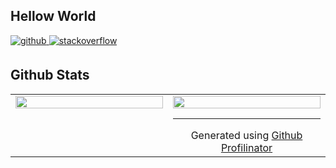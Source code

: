 ## Hellow World  
  

<a href="https://github.com/mh-anwar" target="_blank">
<img src=https://img.shields.io/badge/github-%2324292e.svg?&style=for-the-badge&logo=github&logoColor=white alt=github style="margin-bottom: 5px;" />
</a>
<a href="https://stackoverflow.com/users/14272213" target="_blank">
<img src=https://img.shields.io/badge/stackoverflow-%23F28032.svg?&style=for-the-badge&logo=stackoverflow&logoColor=white alt=stackoverflow style="margin-bottom: 5px;" />
</a>  
  

<br/>  

## Github Stats  
<table><tr><td valign="top" width="50%">

<img src="https://github-readme-stats.vercel.app/api?username=mh-anwar&show_icons=true&count_private=true&hide_border=true&theme=github_dark" align="left" style="width: 100%" />

</td><td valign="top" width="50%">

<img src="https://github-readme-stats.vercel.app/api/top-langs/?username=mh-anwar&hide_border=true&layout=compact&theme=github_dark" align="left" style="width: 100%" />

<br/>
  
----
<div align="center">Generated using <a href="https://profilinator.rishav.dev/" target="_blank">Github Profilinator</a></div>

<!--
**mh-anwar/mh-anwar** is a ✨ _special_ ✨ repository because its `README.md` (this file) appears on your GitHub profile.

Here are some ideas to get you started:

- 🔭 I’m currently working on ...
- 🌱 I’m currently learning ...
- 👯 I’m looking to collaborate on ...
- 🤔 I’m looking for help with ...
- 💬 Ask me about ...
- 📫 How to reach me: ...
- 😄 Pronouns: ...
- ⚡ Fun fact: ...
-->
